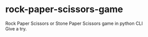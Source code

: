 # rock-paper-scissors-game
Rock Paper Scissors or Stone Paper Scissors game in python CLI <br />
Give a try.

